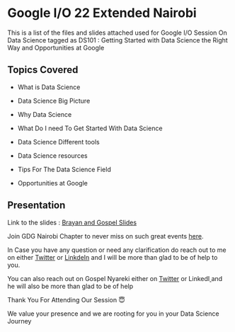 # Google I/O 22 Extended Nairobi
This is a list of the files and slides attached used for Google I/O Session On Data Science tagged as DS101 : Getting Started with Data Science the Right Way and Opportunities at  Google

## Topics Covered


- What is Data Science


- Data Science Big Picture


- Why Data Science


- What Do I need To Get Started With Data Science


- Data Science Different  tools


- Data Science resources


- Tips For The Data Science Field


- Opportunities at Google


## Presentation 

Link to the slides : [Brayan and Gospel Slides](https://docs.google.com/presentation/d/11h5y-fdgFTWnyuo8uTaVRu9aS47pn_tSTzAatj0A0ew/edit?usp=sharing)

Join GDG Nairobi Chapter to never miss on such great events [here](https://gdg.community.dev/gdg-nairobi/).

In Case you have any question or need any clarification do reach out to me on either [Twitter](https://twitter.com/Kai_mwanyumba) or [LinkdeIn](https://www.linkdin.com/in/brayan-mwanyumba-3094982227) and I will be more than glad to be of help to you.

You can also reach out on Gospel Nyareki either on [Twitter](https://twitter.com/i_njili) or LinkedI[
](https://www.linkedin.com/in/nyareki-gospel-5a1a40236) and he will also be more than glad to be of help

Thank You For Attending Our Session 😇  

We value your presence and we are rooting for you in your Data Science Journey 

[](https://docs.google.com/forms/d/e/1FAIpQLSfdp21O60omVRDUGReslAAbwQeAXLeRasvL3G6S-VN8qbt2gg/viewform)



